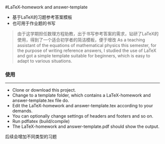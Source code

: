 #LaTeX-homework and answer-template
* 基于LaTeX的习题参考答案模板
* 也可用于作业题的书写


> 由于这学期担任数理方程助教，出于书写参考答案的需求，钻研了LaTeX的使用，得到了一个适合初学者的简洁模板，便于增改
> As a teaching assistant of the equations of mathematical physics this semester, for the purpose of writing reference answers, I studied the use of LaTeX and got a simple template suitable for beginners, which is easy to adapt to various situations.



### 使用
----

* Clone or download this project.
* Change to a template folder, which contains a LaTeX-homework and answer-template.tex file do.
* Edit the LaTeX-homework and answer-template.tex according to your demands.
* You can optionally change settings of headers and footers and so on.
* Run pdflatex (build/compile)
* The LaTeX-homework and answer-template.pdf should show the output.


后续会增加不同类型的习题

